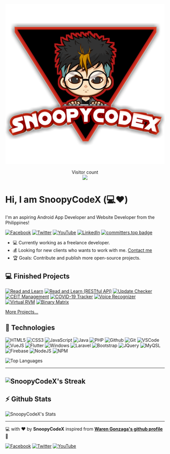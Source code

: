 ![SnoopyCodeX](https://raw.githubusercontent.com/SnoopyCodeX/SnoopyCodeX/master/res/img/profile.png)

<p align="center"> 
  Visitor count<br>
  <img src="https://profile-counter.glitch.me/SnoopyCodeX/count.svg" />
</p>

# Hi, I am SnoopyCodeX (:computer::heart:)

I'm an aspiring Android App Developer and Website Developer from the Philippines!

[![Facebook](https://img.shields.io/badge/facebook-%231877F2.svg?&style=for-the-badge&logo=facebook&logoColor=white)](https://facebook.com/SnoopyCodeX) 
[![Twitter](https://img.shields.io/badge/twitter-%231DA1F2.svg?&style=for-the-badge&logo=twitter&logoColor=white)](https://twitter.com/SnoopyCodeX) 
[![YouTube](https://img.shields.io/badge/youtube-%23FF0000.svg?&style=for-the-badge&logo=youtube&logoColor=white)](https://www.youtube.com/channel/UCC65iAfGIHvMCi1vV-I8OSQ)
[![LinkedIn](https://img.shields.io/badge/linkedin-%231877F2.svg?&style=for-the-badge&logo=linkedin&logoColor=white)](https://linkedin.com/in/johnroylapida)
[![committers.top badge](https://user-badge.committers.top/philippines_public/SnoopyCodeX.svg)](https://user-badge.committers.top/philippines_public/SnoopyCodeX)

- :computer: Currently working as a freelance developer.
- :moneybag: Looking for new clients who wants to work with me. [Contact me](mailto:johnroy062102calimlim@gmail.com)
- :trophy: Goals: Contribute and publish more open-source projects.

## :computer: Finished Projects

[![Read and Learn](https://github-readme-stats-sepia-rho.vercel.app/api/pin/?username=SnoopyCodeX&repo=read_and_learn_app&hide_border=true&theme=radical)](https://github.com/SnoopyCodeX/read_and_learn_app)
[![Read and Learn (RESTful API)](https://github-readme-stats-sepia-rho.vercel.app/api/pin/?username=SnoopyCodeX&repo=read_and_learn_rest_api&hide_border=true&theme=radical)](https://github.com/SnoopyCodeX/read_and_learn_rest_api)
[![Update Checker](https://github-readme-stats-sepia-rho.vercel.app/api/pin/?username=SnoopyCodeX&repo=jsonupdatecheckerandroid&hide_border=true&theme=radical)](https://github.com/SnoopyCodeX/jsonupdatecheckerandroid)
[![CEIT Management](https://github-readme-stats-sepia-rho.vercel.app/api/pin/?username=SnoopyCodeX&repo=ceit-management&hide_border=true&theme=radical)](https://github.com/SnoopyCodeX/ceit-management)
[![COVID-19 Tracker](https://github-readme-stats-sepia-rho.vercel.app/api/pin/?username=SnoopyCodeX&repo=covid19tracker&hide_border=true&theme=radical)](https://github.com/SnoopyCodeX/covid19tracker)
[![Voice Recognizer](https://github-readme-stats-sepia-rho.vercel.app/api/pin/?username=SnoopyCodeX&repo=voice-recognizer&hide_border=true&theme=radical)](https://github.com/SnoopyCodeX/voice-recognizer)
[![Virtual RVM](https://github-readme-stats-sepia-rho.vercel.app/api/pin/?username=SnoopyCodeX&repo=virtualrvm&hide_border=true&theme=radical)](https://github.com/SnoopyCodeX/virtualrvm)
[![Binary Matrix](https://github-readme-stats-sepia-rho.vercel.app/api/pin/?username=SnoopyCodeX&repo=binarymatrixandroid&hide_border=true&theme=radical)](https://github.com/SnoopyCodeX/binarymatrixandroid)

[More Projects...](https://github.com/SnoopyCodeX/?tab=repositories)

## :wrench: Technologies

![HTML5](https://img.icons8.com/color/30/html-5.png)
![CSS3](https://img.icons8.com/color/30/css3.png)
![JavaScript](https://img.icons8.com/color/30/javascript.png)
![Java](https://img.icons8.com/color/30/000000/java-coffee-cup-logo--v1.png)
![PHP](https://img.icons8.com/color/30/php.png)
![Github](https://img.icons8.com/material-outlined/30/github.png)
![Git](https://img.icons8.com/color/30/git.png)
![VSCode](https://img.icons8.com/color/30/visual-studio-code-2019.png)
![VueJS](https://img.icons8.com/color/30/vue-js.png)
![Flutter](https://img.icons8.com/color/30/flutter.png)
![Windows](https://img.icons8.com/color/30/windows-10.png)
![Laravel](https://img.icons8.com/fluency/30/000000/laravel.png)
![Bootstrap](https://img.icons8.com/color/30/000000/bootstrap.png)
![JQuery](https://img.icons8.com/ios-filled/30/4a90e2/jquery.png)
![MyQSL](https://img.icons8.com/fluency/48/4a90e2/mysql-logo.png)
![Firebase](https://img.icons8.com/color/30/4a90e2/firebase.png)
![NodeJS](https://img.icons8.com/color/30/nodejs.png)
![NPM](https://img.icons8.com/color/30/npm.png)

![Top Languages](https://github-readme-stats.vercel.app/api/top-langs/?username=SnoopyCodeX&theme=radical&show_icons=true&hide_border=true&layout=compact)

---
![SnoopyCodeX's Streak](https://github-readme-streak-stats.herokuapp.com/?user=SnoopyCodeX&theme=radical&hide_border=true)
---

## :zap: Github Stats

![SnoopyCodeX's Stats](https://github-readme-stats.vercel.app/api?username=SnoopyCodeX&theme=radical&show_icons=true&hide_border=true&count_private=true)

---

:computer: with :heart: by **SnoopyCodeX** inspired from **[Waren Gonzaga's github profile](https://github.com/warengonzaga)** :muscle:

[![Facebook](https://img.shields.io/badge/facebook-%231877F2.svg?&style=for-the-badge&logo=facebook&logoColor=white)](https://facebook.com/SnoopyCodeX) [![Twitter](https://img.shields.io/badge/twitter-%231DA1F2.svg?&style=for-the-badge&logo=twitter&logoColor=white)](https://twitter.com/SnoopyCodeX) [![YouTube](https://img.shields.io/badge/youtube-%23FF0000.svg?&style=for-the-badge&logo=youtube&logoColor=white)](https://www.youtube.com/channel/UCC65iAfGIHvMCi1vV-I8OSQ)

